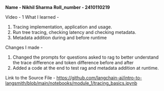 

**Name - Nikhil Sharma**
**Roll_number - 2410110219**


Video - 1
What I learned - 
1) Tracing implementation, application and usage.
2) Run tree tracing, checking latency and checking metadata.
3) Metadata addition during and before runtime

Changes I made -
1) Changed the prompts for questions asked to rag to better understand the trace difference and token difference before and after
2) Added a code at the end to test rag and metadata addition at runtime.

Link to the Source File - https://github.com/langchain-ai/intro-to-langsmith/blob/main/notebooks/module_1/tracing_basics.ipynb

